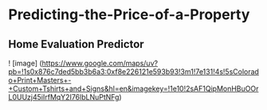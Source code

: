 # Predicting-the-Price-of-a-Property
## Home Evaluation Predictor 

! [image] (https://www.google.com/maps/uv?pb=!1s0x876c7ded5bb3b6a3:0xf8e226121e593b93!3m1!7e131!4s!5sColorado+Print+Masters+-+Custom+Tshirts+and+Signs&hl=en&imagekey=!1e10!2sAF1QipMonHBuOOrL0UUzj45iIrfMqY2I76lbLNuPtNFg)
